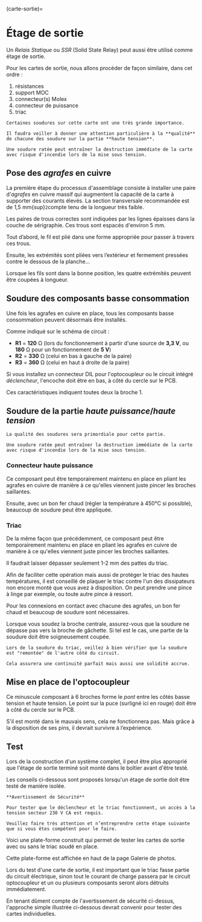 (carte-sortie)=

# Étage de sortie

Un *Relais Statique* ou *SSR* (Solid State Relay) peut aussi être utilisé comme étage de sortie.

Pour les cartes de sortie, nous allons procéder de façon similaire, dans cet ordre :
1. résistances
2. support MOC
3. connecteur(s) Molex
4. connecteur de puissance
5. triac

```{danger}
Certaines soudures sur cette carte ont une très grande importance.

Il faudra veiller à donner une attention particulière à la **qualité** de chacune des soudure sur la partie **haute tension**.

Une soudure ratée peut entraîner la destruction immédiate de la carte avec risque d'incendie lors de la mise sous tension.
```

## Pose des *agrafes* en cuivre

La première étape du processus d'assemblage consiste à installer une paire d'*agrafes* en cuivre massif qui augmentent la capacité de la carte à supporter des courants élevés.
La section transversale recommandée est de 1,5 mm{sup}`2`compte tenu de la longueur très faible.

Les paires de trous correctes sont indiquées par les lignes épaisses dans la couche de sérigraphie. Ces trous sont espacés d'environ 5 mm.

Tout d’abord, le fil est plié dans une forme appropriée pour passer à travers ces trous.

Ensuite, les extrémités sont pliées vers l’extérieur et fermement pressées contre le dessous de la planche…

Lorsque les fils sont dans la bonne position, les quatre extrémités peuvent être coupées à longueur.

## Soudure des composants basse consommation

Une fois les agrafes en cuivre en place, tous les composants basse consommation peuvent désormais être installés.

Comme indiqué sur le schéma de circuit :
- **R1** = **120** &Omega; (lors du fonctionnement à partir d'une source de **3,3 V**, ou **180** &Omega; pour un fonctionnement de **5 V**)
- **R2** = **330** &Omega; (celui en bas à gauche de la paire)
- **R3** = **360** &Omega; (celui en haut à droite de la paire)

Si vous installez un connecteur DIL pour l'optocoupleur ou le circuit intégré *déclencheur*, l'encoche doit être en bas, à côté du cercle sur le PCB.

Ces caractéristiques indiquent toutes deux la broche 1.

## Soudure de la partie *haute puissance*/*haute tension*

```{danger}
La qualité des soudures sera primordiale pour cette partie.

Une soudure ratée peut entraîner la destruction immédiate de la carte avec risque d'incendie lors de la mise sous tension.
```

### Connecteur haute puissance

Ce composant peut être temporairement maintenu en place en pliant les agrafes en cuivre de manière à ce qu'elles viennent juste pincer les broches saillantes.

Ensuite, avec un bon fer chaud (régler la température à 450°C si possible), beaucoup de soudure peut être appliquée.

### Triac

De la même façon que précédemment, ce composant peut être temporairement maintenu en place en pliant les agrafes en cuivre de manière à ce qu'elles viennent juste pincer les broches saillantes.

Il faudrait laisser dépasser seulement 1-2 mm des pattes du triac.

Afin de faciliter cette opération mais aussi de protéger le triac des hautes températures, il est conseillé de plaquer le triac contre l'un des dissipateurs non encore monté que vous avez à disposition. On peut prendre une pince à linge par exemple, ou toute autre pince à ressort.

Pour les connexions en contact avec chacune des agrafes, un bon fer chaud et beaucoup de soudure sont nécessaires.

Lorsque vous soudez la broche centrale, assurez-vous que la soudure ne dépasse pas vers la broche de gâchette. Si tel est le cas, une partie de la soudure doit être soigneusement coupée.

```{warning}
Lors de la soudure du triac, veillez à bien vérifier que la soudure est "remontée" de l'autre côté du circuit. 

Cela assurera une continuité parfait mais aussi une solidité accrue.
```

## Mise en place de l'optocoupleur

Ce minuscule composant à 6 broches forme le *pont* entre les côtés basse tension et haute tension.
Le point sur la puce (surligné ici en rouge) doit être à côté du cercle sur le PCB.

S'il est monté dans le mauvais sens, cela ne fonctionnera pas. Mais grâce à la disposition de ses pins, il devrait survivre à l’expérience.

## Test

Lors de la construction d'un système complet, il peut être plus approprié que l'étage de sortie terminé soit monté dans le boîtier avant d'être testé.

Les conseils ci-dessous sont proposés lorsqu'un étage de sortie doit être testé de manière isolée.

```{danger}
**Avertissement de Sécurité**

Pour tester que le déclencheur et le triac fonctionnent, un accès à la tension secteur 230 V CA est requis.

Veuillez faire très attention et n’entreprendre cette étape suivante que si vous êtes compétent pour le faire.
```

Voici une plate-forme construit qui permet de tester les cartes de sortie avec ou sans le triac soudé en place.

Cette plate-forme est affichée en haut de la page Galerie de photos.

Lors du test d'une carte de sortie, il est important que le triac fasse partie du circuit électrique, sinon tout le courant de charge passera par le circuit optocoupleur et un ou plusieurs composants seront alors détruits immédiatement.

En tenant dûment compte de l'avertissement de sécurité ci-dessus, l'approche simple illustrée ci-dessous devrait convenir pour tester des cartes individuelles.
